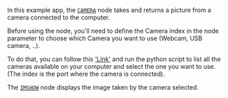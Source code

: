 <!--- Add SEO here --->

In this example app, the [`CAMERA`](https://github.com/flojoy-io/nodes/blob/main/INSTRUMENTS/WEB_CAM/CAMERA/CAMERA.py) node takes and returns a picture from a camera connected to the computer.

Before using the node, you'll need to define the Camera index in the node parameter to choose which Camera you want to use (Webcam, USB camera, ..).

To do that, you can follow this ['Link'](https://stackoverflow.com/questions/57577445/list-available-cameras-opencv-python?fbclid=IwAR2PJTQGE7QohTPChRG_N6hk07gjaGDnanT02aWX0oYvr9ytNGzdSkEC48c) and run the python script to list all the cameras available on your computer and select the one you want to use. (The index is the port where the camera is connected).

The [`IMSHOW`](https://github.com/flojoy-io/nodes/blob/main/VISUALIZERS/PLOTLY/TABLE/TABLE.py) node displays the image taken by the camera selected.
